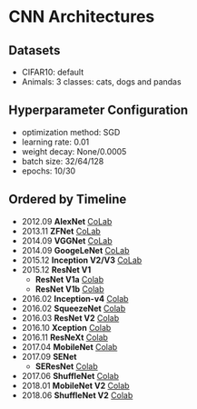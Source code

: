 # CNN Architectures
## Datasets
- CIFAR10: default
- Animals: 3 classes: cats, dogs and pandas

## Hyperparameter Configuration 
- optimization method: SGD
- learning rate: 0.01
- weight decay: None/0.0005
- batch size: 32/64/128
- epochs: 10/30

## Ordered by Timeline

- 2012.09 **AlexNet** [CoLab](https://colab.research.google.com/drive/1tMwqHl-SiLEvJPGAeWivBWeIrw7nNrmc) 
- 2013.11 **ZFNet** [CoLab](https://colab.research.google.com/drive/1iD7Hj2GmaMuOm9FndTNgiLuXe-mjO1sc)
- 2014.09 **VGGNet** [CoLab](https://drive.google.com/open?id=1P248bwddnekFV3U82ifm9Daw-M5IcThg)
- 2014.09 **GoogeLeNet** [CoLab](https://drive.google.com/open?id=1P248bwddnekFV3U82ifm9Daw-M5IcThg)
- 2015.12 **Inception V2/V3** [CoLab](https://drive.google.com/open?id=1JLn04ZuHn44OlH1ZWuLJTLnEkiXCcmmC)
- 2015.12 **ResNet V1** 
  - **ResNet V1a** [Colab]()
  - **ResNet V1b** [Colab]()
- 2016.02 **Inception-v4** [Colab](https://drive.google.com/open?id=1scm_0IRgUpr2dRI7hNFptv-WOcihe62l)
- 2016.02 **SqueezeNet** [Colab]()
- 2016.03 **ResNet V2** [Colab]()
- 2016.10 **Xception** [Colab]()
- 2016.11 **ResNeXt** [Colab]()
- 2017.04 **MobileNet** [Colab]()
- 2017.09 **SENet**
  - **SEResNet** [Colab]()
- 2017.06 **ShuffleNet** [Colab]()
- 2018.01 **MobileNet V2** [Colab]()
- 2018.06 **ShuffleNet V2** [Colab]()
